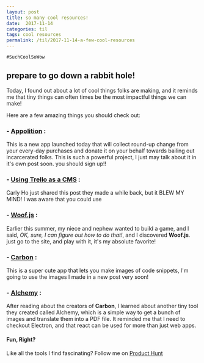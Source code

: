 ```yaml
---
layout: post
title: so many cool resources!
date:  2017-11-14
categories: til
tags: cool resources
permalink: /til/2017-11-14-a-few-cool-resources
---
```


`#SuchCoolSoWow`

## prepare to go down a rabbit hole!

Today, I found out about a lot of cool things folks are making, and it reminds me that tiny things can often times be the most impactful things we can make!

Here are a few amazing things you should check out:

### - [Appolition](https://appolition.us) :

This is a new app launched today that will collect round-up change from your every-day purchases and donate it on your behalf towards bailing out incarcerated folks. This is such a powerful project, I just may talk about it in it's own post soon. you should sign up!!

### - [Using Trello as a CMS](https://codepen.io/cmho/post/using-trello-as-a-cms) :

Carly Ho just shared this post they made a while back, but it BLEW MY MIND! I was aware that you could use

### - [Woof.js](http://woofjs.com/) :

Earlier this summer, my niece and nephew wanted to build a game, and I said, _OK, sure, I can figure out how to do that!_, and I discovered **Woof.js**. just go to the site, and play with it, it's my absolute favorite!

### - [Carbon](https://carbon.now.sh) :

This is a super cute app that lets you make images of code snippets, I'm going to use the images I made in a new post very soon!

### - [Alchemy](https://dawnlabs.io/blog/alchemy/) :

After reading about the creators of **Carbon**, I learned about another tiny tool they created called Alchemy, which is a simple way to get a bunch of images and translate them into a PDF file. It reminded me that I need to checkout Electron, and that react can be used for more than just web apps.

#### Fun, Right?

Like all the tools I find fascinating? Follow me on [Product Hunt](https://www.producthunt.com/@karaajc)